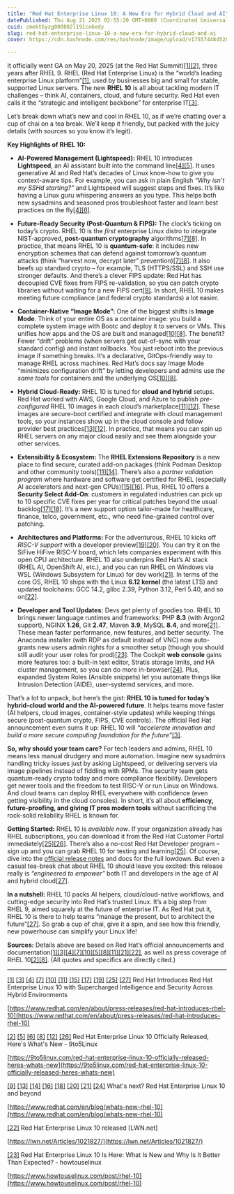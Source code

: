 ```yaml
---
title: "Red Hat Enterprise Linux 10: A New Era for Hybrid Cloud and AI"
datePublished: Thu Aug 21 2025 02:55:20 GMT+0000 (Coordinated Universal Time)
cuid: cmekt6yzg000802l191ce6edy
slug: red-hat-enterprise-linux-10-a-new-era-for-hybrid-cloud-and-ai
cover: https://cdn.hashnode.com/res/hashnode/image/upload/v1755744845281/f108f38d-7e99-49e6-a805-99044b4f5ecd.png

---
```


It officially went GA on May 20, 2025 (at the Red Hat Summit)[\[1\]](https://www.redhat.com/en/about/press-releases/red-hat-introduces-rhel-10#:~:text=BOSTON%20,May%2020%2C%202025%20%E2%80%94)[\[2\]](https://9to5linux.com/red-hat-enterprise-linux-10-officially-released-heres-whats-new#:~:text=Today%2C%20Red%20Hat%20announced%20the,introducing%20new%20features%20and%20enhancements), three years after RHEL 9. RHEL (Red Hat Enterprise Linux) is the “world’s leading enterprise Linux platform”[\[1\]](https://www.redhat.com/en/about/press-releases/red-hat-introduces-rhel-10#:~:text=BOSTON%20,May%2020%2C%202025%20%E2%80%94), used by businesses big and small for stable, supported Linux servers. The new **RHEL 10** is all about tackling modern IT challenges – think AI, containers, cloud, and future security. Red Hat even calls it the “strategic and intelligent backbone” for enterprise IT[\[3\]](https://www.redhat.com/en/about/press-releases/red-hat-introduces-rhel-10#:~:text=Red%20Hat%20Enterprise%20Linux%2010,computing%20foundation%20for%20the%20future).

Let’s break down what’s new and cool in RHEL 10, as if we’re chatting over a cup of chai on a tea break. We’ll keep it friendly, but packed with the juicy details (with sources so you know it’s legit).

**Key Highlights of RHEL 10:**

* **AI-Powered Management (Lightspeed):** RHEL 10 introduces **Lightspeed**, an AI assistant built into the command line[\[4\]](https://www.redhat.com/en/about/press-releases/red-hat-introduces-rhel-10#:~:text=Addressing%20this%20critical%20skills%20gap,Red%20Hat%20Enterprise%20Linux%2010)[\[5\]](https://9to5linux.com/red-hat-enterprise-linux-10-officially-released-heres-whats-new#:~:text=Red%20Hat%20Enterprise%20Linux%2010,through%20a%20natural%20language%20interface). It uses generative AI and Red Hat’s decades of Linux know-how to give you context-aware tips. For example, you can ask in plain English *“Why isn’t my SSHd starting?”* and Lightspeed will suggest steps and fixes. It’s like having a Linux guru whispering answers as you type. This helps both new sysadmins and seasoned pros troubleshoot faster and learn best practices on the fly[\[4\]](https://www.redhat.com/en/about/press-releases/red-hat-introduces-rhel-10#:~:text=Addressing%20this%20critical%20skills%20gap,Red%20Hat%20Enterprise%20Linux%2010)[\[6\]](https://9to5linux.com/red-hat-enterprise-linux-10-officially-released-heres-whats-new#:~:text=Red%20Hat%20Enterprise%20Linux%2010,through%20a%20natural%20language%20interface).
    
* **Future-Ready Security (Post-Quantum & FIPS):** The clock’s ticking on today’s crypto. RHEL 10 is the *first* enterprise Linux distro to integrate NIST-approved, **post-quantum cryptography** algorithms[\[7\]](https://www.redhat.com/en/about/press-releases/red-hat-introduces-rhel-10#:~:text=Enhanced%20security%20features%20for%20the,quantum%20frontier)[\[8\]](https://9to5linux.com/red-hat-enterprise-linux-10-officially-released-heres-whats-new#:~:text=Red%20Hat%20Enterprise%20Linux%2010,the%20operating%20system%20using%20container). In practice, that means RHEL 10 is **quantum-safe**: it includes new encryption schemes that can defend against tomorrow’s quantum attacks (think “harvest now, decrypt later” prevention)[\[7\]](https://www.redhat.com/en/about/press-releases/red-hat-introduces-rhel-10#:~:text=Enhanced%20security%20features%20for%20the,quantum%20frontier)[\[8\]](https://9to5linux.com/red-hat-enterprise-linux-10-officially-released-heres-whats-new#:~:text=Red%20Hat%20Enterprise%20Linux%2010,the%20operating%20system%20using%20container). It also beefs up standard crypto – for example, TLS (HTTPS/SSL) and SSH use stronger defaults. And there’s a clever FIPS update: Red Hat has decoupled CVE fixes from FIPS re-validation, so you can patch crypto libraries without waiting for a new FIPS cert[\[9\]](https://www.redhat.com/en/blog/whats-new-rhel-10#:~:text=Resisting%20attacks%20today%20and%20tomorrow). In short, RHEL 10 makes meeting future compliance (and federal crypto standards) a lot easier.
    
* **Container-Native “Image Mode”:** One of the biggest shifts is **Image Mode**. Think of your entire OS as a container image: you build a complete system image with Bootc and deploy it to servers or VMs. This unifies how apps and the OS are built and managed[\[10\]](https://www.redhat.com/en/about/press-releases/red-hat-introduces-rhel-10#:~:text=Red%20Hat%20Enterprise%20Linux%2010,developers%20and%20IT%20operations%20teams)[\[8\]](https://9to5linux.com/red-hat-enterprise-linux-10-officially-released-heres-whats-new#:~:text=Red%20Hat%20Enterprise%20Linux%2010,the%20operating%20system%20using%20container). The benefit? Fewer “drift” problems (when servers get out-of-sync with your standard config) and instant rollbacks. You just reboot into the previous image if something breaks. It’s a declarative, GitOps-friendly way to manage RHEL across machines. Red Hat’s docs say Image Mode “minimizes configuration drift” by letting developers and admins use *the same tools* for containers and the underlying OS[\[10\]](https://www.redhat.com/en/about/press-releases/red-hat-introduces-rhel-10#:~:text=Red%20Hat%20Enterprise%20Linux%2010,developers%20and%20IT%20operations%20teams)[\[8\]](https://9to5linux.com/red-hat-enterprise-linux-10-officially-released-heres-whats-new#:~:text=Red%20Hat%20Enterprise%20Linux%2010,the%20operating%20system%20using%20container).
    
* **Hybrid Cloud-Ready:** RHEL 10 is tuned for **cloud and hybrid** setups. Red Hat worked with AWS, Google Cloud, and Azure to publish *pre-configured* RHEL 10 images in each cloud’s marketplace[\[11\]](https://www.redhat.com/en/about/press-releases/red-hat-introduces-rhel-10#:~:text=,AI%20and%20other%20demanding%20workloads)[\[12\]](https://9to5linux.com/red-hat-enterprise-linux-10-officially-released-heres-whats-new#:~:text=On%20top%20of%20that%2C%20RHEL,On). These images are secure-boot certified and integrate with cloud management tools, so your instances show up in the cloud console and follow provider best practices[\[13\]](https://www.redhat.com/en/blog/whats-new-rhel-10#:~:text=We%27re%20decades%20into%20the%20era,images%20for%20each%20hyperscaler%27s%20environment)[\[12\]](https://9to5linux.com/red-hat-enterprise-linux-10-officially-released-heres-whats-new#:~:text=On%20top%20of%20that%2C%20RHEL,On). In practice, that means you can spin up RHEL servers on any major cloud easily and see them alongside your other services.
    
* **Extensibility & Ecosystem:** The **RHEL Extensions Repository** is a new place to find secure, curated add-on packages (think Podman Desktop and other community tools)[\[11\]](https://www.redhat.com/en/about/press-releases/red-hat-introduces-rhel-10#:~:text=,AI%20and%20other%20demanding%20workloads)[\[14\]](https://www.redhat.com/en/blog/whats-new-rhel-10#:~:text=Similarly%2C%20the%20RHEL%20extensions%20repository,Hat%27s%20secure%20supply%20chain%20assessment). There’s also a *partner validation program* where hardware and software get certified for RHEL (especially AI accelerators and next-gen CPUs)[\[15\]](https://www.redhat.com/en/about/press-releases/red-hat-introduces-rhel-10#:~:text=Enterprise%20Linux%20extensions%20repository%20,head%20start%20on%20development%20for)[\[16\]](https://www.redhat.com/en/blog/whats-new-rhel-10#:~:text=Working%20with%20our%20vast%20partner,enabling%20technologies). Plus, RHEL 10 offers a **Security Select Add-On**: customers in regulated industries can pick up to 10 specific CVE fixes per year for critical patches beyond the usual backlog[\[17\]](https://www.redhat.com/en/about/press-releases/red-hat-introduces-rhel-10#:~:text=%2A%20Fine,CVEs%29%20annually)[\[18\]](https://www.redhat.com/en/blog/whats-new-rhel-10#:~:text=RHEL%20Security%20Select%20Add). It’s a new support option tailor-made for healthcare, finance, telco, government, etc., who need fine-grained control over patching.
    
* **Architectures and Platforms:** For the adventurous, RHEL 10 kicks off *RISC-V support* with a developer preview[\[19\]](https://www.redhat.com/en/about/press-releases/red-hat-introduces-rhel-10#:~:text=,up%20to%2010%20specific%20Common)[\[20\]](https://www.redhat.com/en/blog/whats-new-rhel-10#:~:text=RISC). You can try it on the SiFive HiFive RISC-V board, which lets companies experiment with this open CPU architecture. RHEL 10 also underpins Red Hat’s AI stack (RHEL AI, OpenShift AI, etc.), and you can run RHEL on Windows via WSL (Windows Subsystem for Linux) for dev work[\[21\]](https://www.redhat.com/en/blog/whats-new-rhel-10#:~:text=As%20with%20any%20major%20new,languages%20and%20services%20for%20developers). In terms of the core OS, RHEL 10 ships with the Linux **6.12 kernel** (the latest LTS) and updated toolchains: GCC 14.2, glibc 2.39, Python 3.12, Perl 5.40, and so on[\[22\]](https://lwn.net/Articles/1021827/#:~:text=RHEL%C2%A010%20includes%20the%206,at%20what%20would%20be%20in).
    
* **Developer and Tool Updates:** Devs get plenty of goodies too. RHEL 10 brings newer language runtimes and frameworks: PHP **8.3** (with Argon2 support), NGINX **1.26**, Git **2.47**, Maven **3.9**, MySQL **8.4**, and more[\[21\]](https://www.redhat.com/en/blog/whats-new-rhel-10#:~:text=As%20with%20any%20major%20new,languages%20and%20services%20for%20developers). These mean faster performance, new features, and better security. The Anaconda installer (with RDP as default instead of VNC) now auto-grants new users admin rights for a smoother setup (though you should still audit your user roles for prod)[\[23\]](https://www.howtouselinux.com/post/rhel-10#:~:text=%F0%9F%91%A9%E2%80%8D%F0%9F%92%BB%20Anaconda%20Gives%20Admin%20Privileges,by%20Default). The Cockpit **web console** gains more features too: a built-in text editor, Stratis storage limits, and HA cluster management, so you can do more in-browser[\[24\]](https://www.redhat.com/en/blog/whats-new-rhel-10#:~:text=,for%20RHEL%20High%20Availability%20customers). Plus, expanded System Roles (Ansible snippets) let you automate things like Intrusion Detection (AIDE), user-systemd services, and more.
    

That’s a lot to unpack, but here’s the gist: **RHEL 10 is tuned for today’s hybrid-cloud world and the AI-powered future**. It helps teams move faster (AI helpers, cloud images, container-style updates) while keeping things secure (post-quantum crypto, FIPS, CVE controls). The official Red Hat announcement even sums it up: RHEL 10 will *“accelerate innovation and build a more secure computing foundation for the future”*[\[3\]](https://www.redhat.com/en/about/press-releases/red-hat-introduces-rhel-10#:~:text=Red%20Hat%20Enterprise%20Linux%2010,computing%20foundation%20for%20the%20future).

**So, why should your team care?** For tech leaders and admins, RHEL 10 means less manual drudgery and more automation. Imagine new sysadmins handling tricky issues just by asking Lightspeed, or delivering servers via image pipelines instead of fiddling with RPMs. The security team gets quantum-ready crypto today and more compliance flexibility. Developers get newer tools and the freedom to test RISC-V or run Linux on Windows. And cloud teams can deploy RHEL everywhere with confidence (even getting visibility in the cloud consoles). In short, it’s all about **efficiency, future-proofing, and giving IT pros modern tools** without sacrificing the rock-solid reliability RHEL is known for.

**Getting Started:** RHEL 10 is *available now*. If your organization already has RHEL subscriptions, you can download it from the Red Hat Customer Portal immediately[\[25\]](https://www.redhat.com/en/about/press-releases/red-hat-introduces-rhel-10#:~:text=Availability)[\[26\]](https://9to5linux.com/red-hat-enterprise-linux-10-officially-released-heres-whats-new#:~:text=Check%20out%20the%20release%20notes,day%20evaluation%20edition%20from%20here). There’s also a no-cost Red Hat Developer program – sign up and you can grab RHEL 10 for testing and learning[\[25\]](https://www.redhat.com/en/about/press-releases/red-hat-introduces-rhel-10#:~:text=Availability). Of course, dive into the [official release notes](https://docs.redhat.com/en/documentation/red_hat_enterprise_linux/10/html-single/10.0_release_notes/index) and docs for the full lowdown. But even a casual tea-break chat about RHEL 10 should leave you excited: this release really is *“engineered to empower”* both IT and developers in the age of AI and hybrid cloud[\[27\]](https://www.redhat.com/en/about/press-releases/red-hat-introduces-rhel-10#:~:text=Gunnar%20Hellekson%2C%20vice%20president%20and,and%20innovative%20foundation%20needed%20to).

**In a nutshell:** RHEL 10 packs AI helpers, cloud/cloud-native workflows, and cutting-edge security into Red Hat’s trusted Linux. It’s a big step from RHEL 9, aimed squarely at the future of enterprise IT. As Red Hat put it, RHEL 10 is there to help teams “manage the present, but to architect the future”[\[27\]](https://www.redhat.com/en/about/press-releases/red-hat-introduces-rhel-10#:~:text=Gunnar%20Hellekson%2C%20vice%20president%20and,and%20innovative%20foundation%20needed%20to). So grab a cup of chai, give it a spin, and see how this friendly, new powerhouse can simplify your Linux life!

**Sources:** Details above are based on Red Hat’s official announcements and documentation[\[1\]](https://www.redhat.com/en/about/press-releases/red-hat-introduces-rhel-10#:~:text=BOSTON%20,May%2020%2C%202025%20%E2%80%94)[\[3\]](https://www.redhat.com/en/about/press-releases/red-hat-introduces-rhel-10#:~:text=Red%20Hat%20Enterprise%20Linux%2010,computing%20foundation%20for%20the%20future)[\[4\]](https://www.redhat.com/en/about/press-releases/red-hat-introduces-rhel-10#:~:text=Addressing%20this%20critical%20skills%20gap,Red%20Hat%20Enterprise%20Linux%2010)[\[7\]](https://www.redhat.com/en/about/press-releases/red-hat-introduces-rhel-10#:~:text=Enhanced%20security%20features%20for%20the,quantum%20frontier)[\[10\]](https://www.redhat.com/en/about/press-releases/red-hat-introduces-rhel-10#:~:text=Red%20Hat%20Enterprise%20Linux%2010,developers%20and%20IT%20operations%20teams)[\[5\]](https://9to5linux.com/red-hat-enterprise-linux-10-officially-released-heres-whats-new#:~:text=Red%20Hat%20Enterprise%20Linux%2010,through%20a%20natural%20language%20interface)[\[8\]](https://9to5linux.com/red-hat-enterprise-linux-10-officially-released-heres-whats-new#:~:text=Red%20Hat%20Enterprise%20Linux%2010,the%20operating%20system%20using%20container)[\[11\]](https://www.redhat.com/en/about/press-releases/red-hat-introduces-rhel-10#:~:text=,AI%20and%20other%20demanding%20workloads)[\[21\]](https://www.redhat.com/en/blog/whats-new-rhel-10#:~:text=As%20with%20any%20major%20new,languages%20and%20services%20for%20developers)[\[22\]](https://lwn.net/Articles/1021827/#:~:text=RHEL%C2%A010%20includes%20the%206,at%20what%20would%20be%20in), as well as press coverage of RHEL 10[\[2\]](https://9to5linux.com/red-hat-enterprise-linux-10-officially-released-heres-whats-new#:~:text=Today%2C%20Red%20Hat%20announced%20the,introducing%20new%20features%20and%20enhancements)[\[8\]](https://9to5linux.com/red-hat-enterprise-linux-10-officially-released-heres-whats-new#:~:text=Red%20Hat%20Enterprise%20Linux%2010,the%20operating%20system%20using%20container). (All quotes and specifics are directly cited.)

---

[\[1\]](https://www.redhat.com/en/about/press-releases/red-hat-introduces-rhel-10#:~:text=BOSTON%20,May%2020%2C%202025%20%E2%80%94) [\[3\]](https://www.redhat.com/en/about/press-releases/red-hat-introduces-rhel-10#:~:text=Red%20Hat%20Enterprise%20Linux%2010,computing%20foundation%20for%20the%20future) [\[4\]](https://www.redhat.com/en/about/press-releases/red-hat-introduces-rhel-10#:~:text=Addressing%20this%20critical%20skills%20gap,Red%20Hat%20Enterprise%20Linux%2010) [\[7\]](https://www.redhat.com/en/about/press-releases/red-hat-introduces-rhel-10#:~:text=Enhanced%20security%20features%20for%20the,quantum%20frontier) [\[10\]](https://www.redhat.com/en/about/press-releases/red-hat-introduces-rhel-10#:~:text=Red%20Hat%20Enterprise%20Linux%2010,developers%20and%20IT%20operations%20teams) [\[11\]](https://www.redhat.com/en/about/press-releases/red-hat-introduces-rhel-10#:~:text=,AI%20and%20other%20demanding%20workloads) [\[15\]](https://www.redhat.com/en/about/press-releases/red-hat-introduces-rhel-10#:~:text=Enterprise%20Linux%20extensions%20repository%20,head%20start%20on%20development%20for) [\[17\]](https://www.redhat.com/en/about/press-releases/red-hat-introduces-rhel-10#:~:text=%2A%20Fine,CVEs%29%20annually) [\[19\]](https://www.redhat.com/en/about/press-releases/red-hat-introduces-rhel-10#:~:text=,up%20to%2010%20specific%20Common) [\[25\]](https://www.redhat.com/en/about/press-releases/red-hat-introduces-rhel-10#:~:text=Availability) [\[27\]](https://www.redhat.com/en/about/press-releases/red-hat-introduces-rhel-10#:~:text=Gunnar%20Hellekson%2C%20vice%20president%20and,and%20innovative%20foundation%20needed%20to) Red Hat Introduces Red Hat Enterprise Linux 10 with Supercharged Intelligence and Security Across Hybrid Environments

[https://www.redhat.com/en/about/press-releases/red-hat-introduces-rhel-10](https://www.redhat.com/en/about/press-releases/red-hat-introduces-rhel-10)

[\[2\]](https://9to5linux.com/red-hat-enterprise-linux-10-officially-released-heres-whats-new#:~:text=Today%2C%20Red%20Hat%20announced%20the,introducing%20new%20features%20and%20enhancements) [\[5\]](https://9to5linux.com/red-hat-enterprise-linux-10-officially-released-heres-whats-new#:~:text=Red%20Hat%20Enterprise%20Linux%2010,through%20a%20natural%20language%20interface) [\[6\]](https://9to5linux.com/red-hat-enterprise-linux-10-officially-released-heres-whats-new#:~:text=Red%20Hat%20Enterprise%20Linux%2010,through%20a%20natural%20language%20interface) [\[8\]](https://9to5linux.com/red-hat-enterprise-linux-10-officially-released-heres-whats-new#:~:text=Red%20Hat%20Enterprise%20Linux%2010,the%20operating%20system%20using%20container) [\[12\]](https://9to5linux.com/red-hat-enterprise-linux-10-officially-released-heres-whats-new#:~:text=On%20top%20of%20that%2C%20RHEL,On) [\[26\]](https://9to5linux.com/red-hat-enterprise-linux-10-officially-released-heres-whats-new#:~:text=Check%20out%20the%20release%20notes,day%20evaluation%20edition%20from%20here) Red Hat Enterprise Linux 10 Officially Released, Here's What's New - 9to5Linux

[https://9to5linux.com/red-hat-enterprise-linux-10-officially-released-heres-whats-new](https://9to5linux.com/red-hat-enterprise-linux-10-officially-released-heres-whats-new)

[\[9\]](https://www.redhat.com/en/blog/whats-new-rhel-10#:~:text=Resisting%20attacks%20today%20and%20tomorrow) [\[13\]](https://www.redhat.com/en/blog/whats-new-rhel-10#:~:text=We%27re%20decades%20into%20the%20era,images%20for%20each%20hyperscaler%27s%20environment) [\[14\]](https://www.redhat.com/en/blog/whats-new-rhel-10#:~:text=Similarly%2C%20the%20RHEL%20extensions%20repository,Hat%27s%20secure%20supply%20chain%20assessment) [\[16\]](https://www.redhat.com/en/blog/whats-new-rhel-10#:~:text=Working%20with%20our%20vast%20partner,enabling%20technologies) [\[18\]](https://www.redhat.com/en/blog/whats-new-rhel-10#:~:text=RHEL%20Security%20Select%20Add) [\[20\]](https://www.redhat.com/en/blog/whats-new-rhel-10#:~:text=RISC) [\[21\]](https://www.redhat.com/en/blog/whats-new-rhel-10#:~:text=As%20with%20any%20major%20new,languages%20and%20services%20for%20developers) [\[24\]](https://www.redhat.com/en/blog/whats-new-rhel-10#:~:text=,for%20RHEL%20High%20Availability%20customers) What's next? Red Hat Enterprise Linux 10 and beyond

[https://www.redhat.com/en/blog/whats-new-rhel-10](https://www.redhat.com/en/blog/whats-new-rhel-10)

[\[22\]](https://lwn.net/Articles/1021827/#:~:text=RHEL%C2%A010%20includes%20the%206,at%20what%20would%20be%20in) Red Hat Enterprise Linux 10 released \[LWN.net\]

[https://lwn.net/Articles/1021827/](https://lwn.net/Articles/1021827/)

[\[23\]](https://www.howtouselinux.com/post/rhel-10#:~:text=%F0%9F%91%A9%E2%80%8D%F0%9F%92%BB%20Anaconda%20Gives%20Admin%20Privileges,by%20Default) Red Hat Enterprise Linux 10 Is Here: What Is New and Why Is It Better Than Expected? - howtouselinux

[https://www.howtouselinux.com/post/rhel-10](https://www.howtouselinux.com/post/rhel-10)